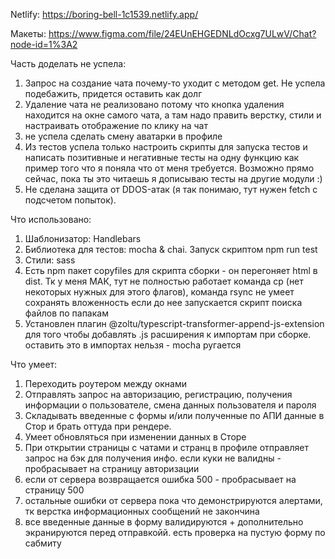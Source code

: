 Netlify: https://boring-bell-1c1539.netlify.app/

Макеты: https://www.figma.com/file/24EUnEHGEDNLdOcxg7ULwV/Chat?node-id=1%3A2


Часть доделать не успела:
1. Запрос на создание чата почему-то уходит с методом get. Не успела подебажить, придется оставить как долг
2. Удаление чата не реализовано потому что кнопка удаления находится на окне самого чата, а там надо править верстку, стили и настраивать отображение по клику на чат
3. не успела сделать смену аватарки в профиле
4. Из тестов успела только настроить скрипты для запуска тестов и написать позитивные и негативные тесты на одну функцию как пример того что я поняла что от меня требуется. Возможно прямо сейчас, пока ты это читаешь я дописываю тесты на другие модули :)
5. Не сделана защита от DDOS-атак (я так понимаю, тут нужен fetch с подсчетом попыток). 

Что использовано:
1. Шаблонизатор: Handlebars
2. Библиотека для тестов: mocha & chai. Запуск скриптом npm run test
3. Стили: sass
4. Есть npm пакет copyfiles для скрипта сборки - он перегоняет html в dist. Тк у меня МАК, тут не полностью работает команда cp (нет некоторых нужных для этого флагов), команда rsync не умеет сохранять вложенность если до нее запускается скрипт поиска файлов по папакам
5. Установлен плагин @zoltu/typescript-transformer-append-js-extension для того чтобы добавлять .js расширения к импортам при сборке. оставить это в импортах нельзя - mocha ругается

Что умеет:
1. Переходить роутером между окнами
2. Отправлять запрос на авторизацию, регистрацию, получения информации о пользователе, смена данных пользователя и пароля
3. Складывать введенные с формы и/или полученные по АПИ данные в Стор и брать оттуда при рендере. 
4. Умеет обновляться при изменении данных в Сторе
5. При открытии страницы с чатами и странц в профиле отправляет запрос на бэк для получения инфо. если куки не валидны - пробрасывает на страницу авторизации
6. если от сервера возвращается ошибка 500 - пробрасывает на страницу 500
7. остальные ошибки от сервера пока что демонстрируются алертами, тк верстка информационных сообщений не закончина
8. все введенные данные в форму валидируются + дополнительно экранируются перед отправкойй. есть проверка на пустую форму по сабмиту